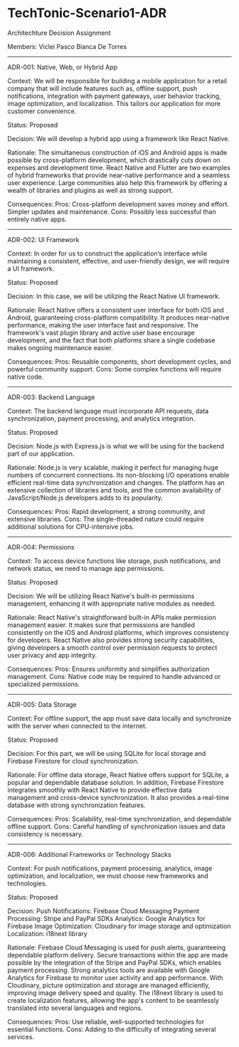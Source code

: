 # TechTonic-Scenario1-ADR

Architechture Decision Assignment

Members:
Viclei Pasco
Bianca De Torres

--------------------------------------------

ADR-001: Native, Web, or Hybrid App

Context:
We will be responsible for building a mobile application for a retail company that will include features such as, offline support, push notifications, integration with payment gateways, user behavior tracking, image optimization, and localization. This tailors our application for more customer convenience.

Status:
Proposed

Decision:
We will develop a hybrid app using a framework like React Native.

Rationale:
The simultaneous construction of iOS and Android apps is made possible by cross-platform development, which drastically cuts down on expenses and development time. React Native and Flutter are two examples of hybrid frameworks that provide near-native performance and a seamless user experience. Large communities also help this framework by offering a wealth of libraries and plugins as well as strong support.

Consequences:
Pros: Cross-platform development saves money and effort. Simpler updates and maintenance.
Cons: Possibly less successful than entirely native apps.

--------------------------------------------

ADR-002: UI Framework

Context:
In order for us to construct the application’s interface while maintaining a consistent, effective, and user-friendly design, we will require a UI framework.

Status:
Proposed

Decision:
In this case, we will be utilizing the React Native UI framework.

Rationale:
React Native offers a consistent user interface for both iOS and Android, guaranteeing cross-platform compatibility. It produces near-native performance, making the user interface fast and responsive. The framework's vast plugin library and active user base encourage development, and the fact that both platforms share a single codebase makes ongoing maintenance easier.

Consequences:
Pros: Reusable components, short development cycles, and powerful community support.
Cons: Some complex functions will require native code.

--------------------------------------------

ADR-003: Backend Language

Context:
The backend language must incorporate API requests, data synchronization, payment processing, and analytics integration.

Status:
Proposed

Decision:
Node.js with Express.js is what we will be using  for the backend part of our application.

Rationale:
Node.js is very scalable, making it perfect for managing huge numbers of concurrent connections. Its non-blocking I/O operations enable efficient real-time data synchronization and changes. The platform has an extensive collection of libraries and tools, and the common availability of JavaScript/Node.js developers adds to its popularity.

Consequences:
Pros: Rapid development, a strong community, and extensive libraries.
Cons: The single-threaded nature could require additional solutions for CPU-intensive jobs.

--------------------------------------------

ADR-004: Permissions

Context:
To access device functions like storage, push notifications, and network status, we need to manage app permissions.

Status:
Proposed

Decision:
We will be utilizing React Native's built-in permissions management, enhancing it with appropriate native modules as needed.

Rationale:
React Native's straightforward built-in APIs make permission management easier. It makes sure that permissions are handled consistently on the iOS and Android platforms, which improves consistency for developers. React Native also provides strong security capabilities, giving developers a smooth control over permission requests to protect user privacy and app integrity.

Consequences:
Pros: Ensures uniformity and simplifies authorization management.
Cons: Native code may be required to handle advanced or specialized permissions.

--------------------------------------------

ADR-005: Data Storage

Context:
For offline support, the app must save data locally and synchronize with the server when connected to the internet.

Status:
Proposed

Decision:
For this part, we will be using SQLite for local storage and Firebase Firestore for cloud synchronization.

Rationale:
For offline data storage, React Native offers support for SQLite, a popular and dependable database solution. In addition, Firebase Firestore integrates smoothly with React Native to provide effective data management and cross-device synchronization. It also provides a real-time database with strong synchronization features.

Consequences:
Pros: Scalability, real-time synchronization, and dependable offline support.
Cons: Careful handling of synchronization issues and data consistency is necessary.

--------------------------------------------

ADR-006: Additional Frameworks or Technology Stacks

Context:
For push notifications, payment processing, analytics, image optimization, and localization, we must choose new frameworks and technologies.

Status:
Proposed

Decision:
Push Notifications: Firebase Cloud Messaging
Payment Processing: Stripe and PayPal SDKs
Analytics: Google Analytics for Firebase
Image Optimization: Cloudinary for image storage and optimization
Localization: i18next library

Rationale:
Firebase Cloud Messaging  is used for push alerts, guaranteeing dependable platform delivery. Secure transactions within the app are made possible by the integration of the Stripe and PayPal SDKs, which enables payment processing. Strong analytics tools are available with Google Analytics for Firebase to monitor user activity and app performance. With Cloudinary, picture optimization and storage are managed efficiently, improving image delivery speed and quality. The i18next library is used to create localization features, allowing the app's content to be seamlessly translated into several languages and regions.

Consequences:
Pros: Use reliable, well-supported technologies for essential functions.
Cons: Adding to the difficulty of integrating several services.
